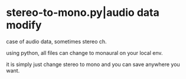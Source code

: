 # stereo-to-mono.py|audio data modify

case of audio data, sometimes stereo ch.

using python,
all files can change to monaural on your local env.

it is simply just change stereo to mono and you can save anywhere you want.

